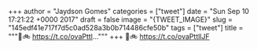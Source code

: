 
+++
author = "Jaydson Gomes"
categories = ["tweet"]
date = "Sun Sep 10 17:21:22 +0000 2017"
draft = false
image = "{TWEET_IMAGE}"
slug = "145edf41e717f7d5c0ad528a3b0b714486cfe50b"
tags = ["tweet"]
title = """🤔🚲 https://t.co/ovaPttl..."""
+++
🤔🚲 https://t.co/ovaPttllJF
